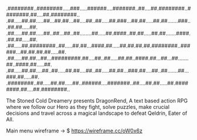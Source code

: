 .########..########.....###.....######....#######..##....##.########..########.##....##.########..
.##.....##.##.....##...##.##...##....##..##.....##.###...##.##.....##.##.......###...##.##.....##.
.##.....##.##.....##..##...##..##........##.....##.####..##.##.....##.##.......####..##.##.....##.
.##.....##.########..##.....##.##...####.##.....##.##.##.##.########..######...##.##.##.##.....##.
.##.....##.##...##...#########.##....##..##.....##.##..####.##...##...##.......##..####.##.....##.
.##.....##.##....##..##.....##.##....##..##.....##.##...###.##....##..##.......##...###.##.....##.
.########..##.....##.##.....##..######....#######..##....##.##.....##.########.##....##.########..


The Stoned Cold Dreamery presents DragonRend, A text based action RPG where we follow our Hero as they fight, solve puzzles, make crucial decisions and travel across a magical landscape to defeat Qeldrin, Eater of All.

Main menu wireframe
-> $ https://wireframe.cc/oW0x6z
